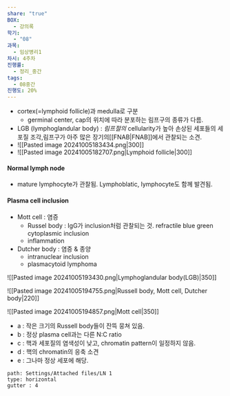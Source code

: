 ```yaml
---
share: "true"
BOX:
  - 강의록
학기:
  - "08"
과목:
  - 임상병리1
차시: 4주차
진행률:
  - 정리_중간
tags:
  - 08중간
진행도: 20%
---
```


- cortex(=lymphoid follicle)과 medulla로 구분
	- germinal center, cap의 위치에 따라 분포하는 림프구의 종류가 다름.
- LGB (lymphoglandular body) :  *림프절의* cellularity가 높아 손상된 세포들의 세포질 조각,림프구가 아주 많은 장기의[[FNAB|FNAB]]에서 관찰되는 소견.
- ![[Pasted image 20241005183434.png|300]]
- ![[Pasted image 20241005182707.png|Lymphoid follicle|300]]

#### Normal lymph node

- mature lymphocyte가 관찰됨. Lymphoblatic, lymphocyte도 함께 발견됨.

#### Plasma cell inclusion

- Mott cell : 염증
	- Russel body : IgG가 inclusion처럼 관찰되는 것. refractile blue green cytoplasmic inclusion
	- inflammation
- Dutcher body : 염증 & 종양
	- intranuclear inclusion
	- plasmacytoid lymphoma

![[Pasted image 20241005193430.png|Lymphoglandular body(LGB)|350]]

![[Pasted image 20241005194755.png|Russell body, Mott cell, Dutcher body|220]]

![[Pasted image 20241005194857.png|Mott cell|350]]

- a : 작은 크기의 Russell body들이 잔뜩 뭉쳐 있음.
- b : 정상 plasma cell과는 다른 N:C ratio
- c : 핵과 세포질의 염색성이 낮고, chromatin pattern이 일정하지 않음.
- d : 핵의 chromatin의 응축 소견
- e : 그나마 정상 세포에 해당.


```img-gallery
path: Settings/Attached files/LN 1
type: horizontal
gutter : 4
```
